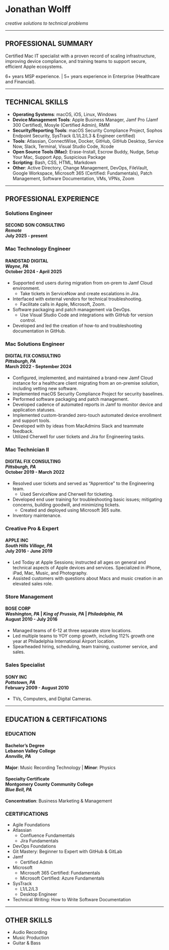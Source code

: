 # Jonathan Wolff
*creative solutions to technical problems*

***

## PROFESSIONAL SUMMARY

Certified Mac IT specialist with a proven record of scaling infrastructure, improving device compliance, and training teams to support secure, efficient Apple ecosystems.

6+ years MSP experience. | 5+ years experience in Enterprise (Healthcare and Financial).

***

## TECHNICAL SKILLS
- **Operating Systems**: macOS, iOS, Linux, Windows
- **Device Management Tools**: Apple Business Manager, Jamf Pro (Jamf 300 Certified), Mosyle (Certified Admin), RMM
- **Security/Reporting Tools**: macOS Security Compliance Project, Sophos Endpoint Security, SysTrack (L1/L2/L3 & Engineer certified)
- **Tools**: Atlassian, ConnectWise, Docker, GitHub, GitHub Desktop, Service Now, Slack, Terminal, Visual Studio Code, Xcode
- **Open Source Tools (Mac)**: Erase-Install, Escrow Buddy, Nudge, Setup Your Mac, Support App, Suspicious Package
- **Scripting**: Bash, CSS, HTML, Markdown
- **Other**: Active Directory, Change Management, DevOps, FileVault, Google Workspace, Microsoft 365 (Certified: Fundamentals), Patch Management, Software Documentation, VMs, VPNs, Zoom

***

## PROFESSIONAL EXPERIENCE

### Solutions Engineer
#### SECOND SON CONSULTING <br> *Remote* <br> July 2025 - present

### Mac Technology Engineer
#### RANDSTAD DIGITAL <br> *Wayne, PA* <br> October 2024 - April 2025
- Supported end users during migration from on-prem to Jamf Cloud environment.
    - Take tickets in ServiceNow and create escalations in Jira.
- Interfaced with external vendors for technical troubleshooting.
    - Facilitate calls in Apple, Microsoft, Zoom.
- Software packaging and patch management via DevOps.
    - Use Visual Studio Code and integrations with GitHub for version control.
- Developed and led the creation of how-to and troubleshooting documentation in GitHub.

### Mac Solutions Engineer
#### DIGITAL FIX CONSULTING <br> *Pittsburgh, PA* <br> March 2022 - September 2024
- Configured, implemented, and maintained a brand-new Jamf Cloud instance for a healthcare client migrating from an on-premise solution, including vetting new software.
- Implemented macOS Security Compliance Project for security baselines.
- Performed software packaging and patch management.
- Developed cadence of automated reports in Jamf to monitor device and application statuses.
- Implemented custom-branded zero-touch automated device enrollment and support tools.
- Developed with by ideas from MacAdmins Slack and teammate feedback.
- Utilized Cherwell for user tickets and Jira for Engineering tasks.

### Mac Technician II
#### DIGITAL FIX CONSULTING <br> *Pittsburgh, PA* <br> October 2019 - March 2022
- Resolved user tickets and served as “Apprentice” to the Engineering team.
    - Used ServiceNow and Cherwell for ticketing.
- Developed end user training for troubleshooting basic issues; mitigating concerns, building goodwill, and minimizing tickets.
    - Created and deployed using Microsoft 365 suite.
- Inventory maintenance.

### Creative Pro & Expert
#### APPLE INC <br> *South Hills Village, PA* <br> July 2016 - June 2019
- Led Today at Apple Sessions; instructed all ages on general and technical aspects of Apple devices and services. Specialized in iPhone, iPad, Mac, Music, and Photography. 
- Assisted customers with questions about Macs and music creation in an elevated sales role.

### Store Management
#### BOSE CORP <br> *Washington, PA* | *King of Prussia, PA* | *Philadelphia, PA* <br> August 2010 - July 2016
- Managed teams of 6-12 at three separate store locations.
- Led multiple teams to YOY comp growth, including 112% growth one year at Philadelphia International Airport location.
- Spearheaded hiring, scheduling, team training, customer service, and sales.

### Sales Specialist
#### SONY INC <br> *Pottstown, PA* <br> February 2009 - August 2010
- TVs, Computers, and Digital Cameras.

***

## EDUCATION & CERTIFICATIONS

### EDUCATION
#### Bachelor’s Degree <br> Lebanon Valley College <br> *Annville, PA*
**Major**: Music Recording Technology | **Minor**: Physics

#### Specialty Certificate <br> Montgomery County Community College <br> *Blue Bell, PA*
**Concentration**: Business Marketing & Management

### CERTIFICATIONS
- Agile Foundations
- Atlassian
    - Confluence Fundamentals
    - Jira Fundamentals
- DevOps Foundations
- Git Mastery: Beginner to Expert with GitHub & GitLab
- Jamf
    - Certified Admin
- Microsoft
    - Microsoft 365 Certified: Fundamentals
    - Microsoft Certified: Azure Fundamentals
- SysTrack
    - L1/L2/L3
    - Desktop Engineer
- Technical Writing: How to Write Software Documentation

***

## OTHER SKILLS
- Audio Recording
- Music Production
- Guitar & Bass
